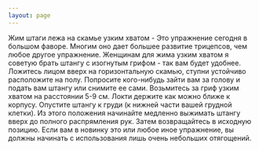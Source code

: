 ```yaml
---
layout: page
---
```

Жим штаги лежа на скамье узким хватом - Это упражнение сегодня в большом фаворе. Многим оно дает большее развитие трицепсов, чем любое другое упражнение. Женщинам для жима узким хватом я советую брать штангу с изогнутым грифом - так вам будет удобнее.
Ложитесь лицом вверх на горизонтальную скамью, ступни устойчиво расположите на полу. Попросите кого-нибудь зайти вам за голову и подать вам штангу или снимите ее сами. Возьмитесь за гриф узким хватом на расстоянии 5-9 см. Локти держите как можно ближе к корпусу. Опустите штангу к груди (к нижней части вашей грудной клетки). Из этого положения начинайте медленно выжимать штангу вверх до полного распрямления рук. Затем возвращайтесь в исходную позицию.
Если вам в новинку это или любое иное упражнение, вы должны начинать с использования лишь очень небольших отягощений.

